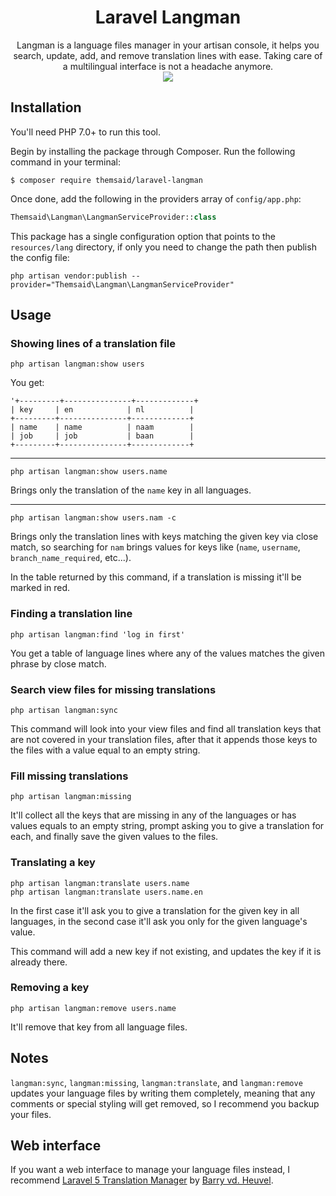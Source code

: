 <h1 align="center">Laravel Langman</h1>

<p align="center">
Langman is a language files manager in your artisan console, it helps you search, update, add, and remove
translation lines with ease. Taking care of a multilingual interface is not a headache anymore.
<br>

<img src="http://s30.postimg.org/ni241hhpd/ezgif_com_resize.gif">


</p>

## Installation

You'll need PHP 7.0+ to run this tool.

Begin by installing the package through Composer. Run the following command in your terminal:

```
$ composer require themsaid/laravel-langman
```

Once done, add the following in the providers array of `config/app.php`:

```php
Themsaid\Langman\LangmanServiceProvider::class
```

This package has a single configuration option that points to the `resources/lang` directory, if only you need to change
the path then publish the config file:

```
php artisan vendor:publish --provider="Themsaid\Langman\LangmanServiceProvider"
```

## Usage

### Showing lines of a translation file

```
php artisan langman:show users
```

You get:

```
'+---------+---------------+-------------+
| key     | en            | nl          |
+---------+---------------+-------------+
| name    | name          | naam        |
| job     | job           | baan        |
+---------+---------------+-------------+
```

---

```
php artisan langman:show users.name
```

Brings only the translation of the `name` key in all languages.

---

```
php artisan langman:show users.nam -c
```

Brings only the translation lines with keys matching the given key via close match, so searching for `nam` brings values for
keys like (`name`, `username`, `branch_name_required`, etc...).

In the table returned by this command, if a translation is missing it'll be marked in red.

### Finding a translation line

```
php artisan langman:find 'log in first'
```

You get a table of language lines where any of the values matches the given phrase by close match.

### Search view files for missing translations

```
php artisan langman:sync
```

This command will look into your view files and find all translation keys that are not covered in your translation files, after
that it appends those keys to the files with a value equal to an empty string.

### Fill missing translations

```
php artisan langman:missing
```

It'll collect all the keys that are missing in any of the languages or has values equals to an empty string, prompt
asking you to give a translation for each, and finally save the given values to the files.

### Translating a key

```
php artisan langman:translate users.name
php artisan langman:translate users.name.en
```

In the first case it'll ask you to give a translation for the given key in all languages, in the second case it'll ask you only
for the given language's value.

This command will add a new key if not existing, and updates the key if it is already there.

### Removing a key

```
php artisan langman:remove users.name
```

It'll remove that key from all language files.

## Notes

`langman:sync`, `langman:missing`, `langman:translate`, and `langman:remove` updates your language files by writing them completely, meaning that any comments or special styling will get
removed, so I recommend you backup your files.

## Web interface

If you want a web interface to manage your language files instead, I recommend [Laravel 5 Translation Manager](https://github.com/barryvdh/laravel-translation-manager)
by [Barry vd. Heuvel](https://github.com/barryvdh).